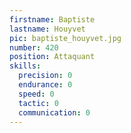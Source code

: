 ```yaml
---
firstname: Baptiste
lastname: Houyvet
pic: baptiste_houyvet.jpg
number: 420
position: Attaquant
skills:
  precision: 0
  endurance: 0
  speed: 0
  tactic: 0
  communication: 0
---
```

